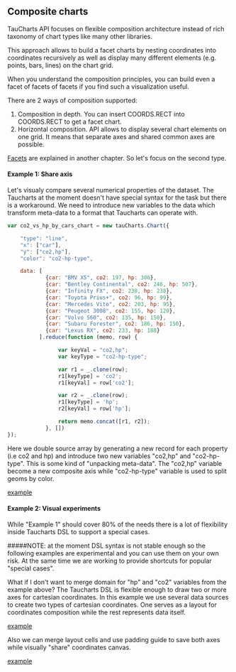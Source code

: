 ## Composite charts

TauCharts API focuses on flexible composition architecture instead of rich taxonomy of chart types like many other libraries.

This approach allows to build a facet charts by nesting coordinates into coordinates recursively as well as display many different elements (e.g. points, bars, lines) on the chart grid.

When you understand the composition principles, you can build even a facet of facets of facets if you find such a visualization useful.

There are 2 ways of composition supported:
1. Composition in depth. You can insert COORDS.RECT into COORDS.RECT to get a facet chart.
2. Horizontal composition. API allows to display several chart elements on one grid. It means that separate axes and shared common axes are possible.

[Facets](../basic/facet.html) are explained in another chapter. So let's focus on the second type.

#### Example 1: Share axis

Let's visualy compare several numerical properties of the dataset. The Taucharts at the moment doesn't have special syntax for the task but there is a workaround. We need to introduce new variables to the data which transform meta-data to a format that Taucharts can operate with.

```javascript
var co2_vs_hp_by_cars_chart = new tauCharts.Chart({

    "type": "line",
    "x": ["car"],
    "y": ["co2,hp"],
    "color": "co2-hp-type",

    data: [
            {car: "BMV X5", co2: 197, hp: 306},
            {car: "Bentley Continental", co2: 246, hp: 507},
            {car: "Infinity FX", co2: 238, hp: 238},
            {car: "Toyota Prius+", co2: 96, hp: 99},
            {car: "Mercedes Vito", co2: 203, hp: 95},
            {car: "Peugeot 3008", co2: 155, hp: 120},
            {car: "Volvo S60", co2: 135, hp: 150},
            {car: "Subaru Forester", co2: 186, hp: 150},
            {car: "Lexus RX", co2: 233, hp: 188}
          ].reduce(function (memo, row) {

                var keyVal = "co2,hp";
                var keyType = "co2-hp-type";

                var r1 = _.clone(row);
                r1[keyType] = 'co2';
                r1[keyVal] = row['co2'];

                var r2 = _.clone(row);
                r1[keyType] = 'hp';
                r2[keyVal] = row['hp'];

                return memo.concat([r1, r2]);
            }, [])
});
```

Here we double source array by generating a new record for each property (i.e co2 and hp) and introduce two new variables "co2,hp" and "co2-hp-type". This is some kind of "unpacking meta-data". The "co2,hp" variable become a new composite axis while "co2-hp-type" variable is used to split geoms by color. 

[example](http://jsfiddle.net/cdmjp86t/10/)

#### Example 2: Visual experiments

While "Example 1" should cover 80% of the needs there is a lot of flexibility inside Taucharts DSL to support a special cases.

#####NOTE: at the moment DSL syntax is not stable enough so the following examples are experimental and you can use them on your own risk. At the same time we are working to provide shortcuts for popular "special cases".

What if I don't want to merge domain for "hp" and "co2" variables from the example above? The Taucharts DSL is flexible enough to draw two or more axes for cartesian coordinates. In this example we use several data sources to create two types of cartesian coordinates. One serves as a layout for coordinates composition while the rest represents data itself.

[example](http://jsfiddle.net/bjwLaem1/6/)

Also we can merge layout cells and use padding guide to save both axes while visually "share" coordinates canvas.

[example](http://jsfiddle.net/7tbjnhbj/4/)





